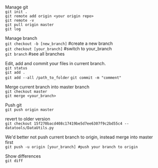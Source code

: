 Manage git  
`git init .`  
`git remote add origin <your origin repo>`  
`git remote -v`  
`git pull origin master`  
`git log`  

Manage branch  
`git checkout -b [new_branch]` #create a new branch  
`git checkout [your_branch]` #switch to your_branch  
`git branch` #see all branches  

Edit, add and commit your files in current branch.    
`git status`  
`git add .`  
`git add --all /path_to_folder`
`git commit -m "comment"`  

Merge current branch into master branch    
`git checkout master`  
`git merge <your_branch>`  

Push git    
`git push origin master`  

revert to older version  
`git checkout 15f270bacd408c17419be5d7ee6307f9c2bd55c4 -- datatools/DataUtils.py`

We'd better not push current branch to origin, instead merge into master first    
`git push -u origin [your_branch] #push your branch to origin`  

Show differences  
`git diff`